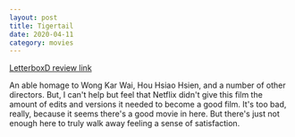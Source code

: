 ```yaml
---
layout: post
title: Tigertail
date: 2020-04-11
category: movies
---
```

 
[LetterboxD review link](https://letterboxd.com/samarthbhaskar/film/tigertail/)

An able homage to Wong Kar Wai, Hou Hsiao Hsien, and a number of other directors. But, I can't help but feel that Netflix didn't give this film the amount of edits and versions it needed to become a good film. It's too bad, really, because it seems there's a good movie in here. But there's just not enough here to truly walk away feeling a sense of satisfaction.
